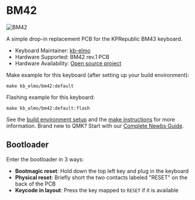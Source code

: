 # BM42

![BM42](https://i.imgur.com/DljDoaTl.jpeg)

A simple drop-in replacement PCB for the KPRepublic BM43 keyboard.

* Keyboard Maintainer: [kb-elmo](https://github.com/kb-elmo)
* Hardware Supported: BM42 rev.1 PCB
* Hardware Availability: [Open source project](https://github.com/kb-elmo/bm42)

Make example for this keyboard (after setting up your build environment):

    make kb_elmo/bm42:default

Flashing example for this keyboard:

    make kb_elmo/bm42:default:flash

See the [build environment setup](https://docs.qmk.fm/#/getting_started_build_tools) and the [make instructions](https://docs.qmk.fm/#/getting_started_make_guide) for more information. Brand new to QMK? Start with our [Complete Newbs Guide](https://docs.qmk.fm/#/newbs).


## Bootloader

Enter the bootloader in 3 ways:

* **Bootmagic reset**: Hold down the top left key and plug in the keyboard
* **Physical reset**: Briefly short the two contacts labeled "RESET" on the back of the PCB
* **Keycode in layout**: Press the key mapped to `RESET` if it is available
